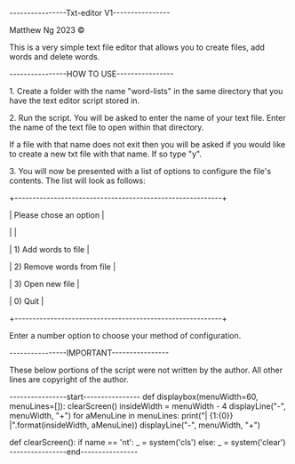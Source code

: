 <p>----------------Txt-editor V1----------------

<p>Matthew Ng 2023 ©

<p>This is a very simple text file editor that allows you to create files, add words and delete words.

<p>----------------HOW TO USE----------------
<p>1. Create a folder with the name "word-lists" in the same directory that you have the text editor script stored in. 

<p>2. Run the script. You will be asked to enter the name of your text file. Enter the name of the text file to open within that directory. 
<p>If a file with that name does not exit then you will be asked if you would like to create a new txt file with that name. If so type "y".

<p>3. You will now be presented with a list of options to configure the file's contents. The list will look as follows:

<p>+----------------------------------------------------------+
<p>| Please chose an option                                   |
<p>|                                                          |
<p>| 1) Add words to file                                     |
<p>| 2) Remove words from file                                |
<p>| 3) Open new file                                         |
<p>| 0) Quit                                                  |
<p>+----------------------------------------------------------+

Enter a number option to choose your method of configuration.

----------------IMPORTANT----------------

These below portions of the script were not written by the author. All other lines are copyright of the author.

----------------start----------------
def displaybox(menuWidth=60, menuLines=[]):
    clearScreen()
    insideWidth = menuWidth - 4
    displayLine("-", menuWidth, "+")
    for aMenuLine in menuLines:
        print("| {1:{0}} |".format(insideWidth, aMenuLine))
    displayLine("-", menuWidth, "+")
    
def clearScreen():
    if name == 'nt':
        _ = system('cls')
    else:
        _ = system('clear')
----------------end----------------
